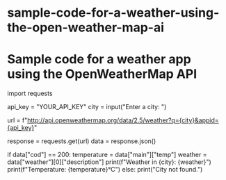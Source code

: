 # sample-code-for-a-weather-using-the-open-weather-map-ai
# Sample code for a weather app using the OpenWeatherMap API
import requests

api_key = "YOUR_API_KEY"
city = input("Enter a city: ")

url = f"http://api.openweathermap.org/data/2.5/weather?q={city}&appid={api_key}"

response = requests.get(url)
data = response.json()

if data["cod"] == 200:
    temperature = data["main"]["temp"]
    weather = data["weather"][0]["description"]
    print(f"Weather in {city}: {weather}")
    print(f"Temperature: {temperature}°C")
else:
    print("City not found.")







